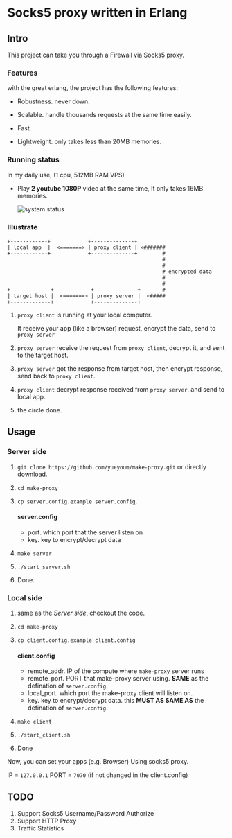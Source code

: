 # Socks5 proxy written in Erlang

## Intro

This project can take you through a Firewall via Socks5 proxy.

### Features

with the great erlang, the project has the following features:

*   Robustness. never down.

*   Scalable. handle thousands requests at the same time easily.

*   Fast.

*   Lightweight. only takes less than 20MB memories.


### Running status

In my daily use, (1 cpu, 512MB RAM VPS)


*   Play **2 youtube 1080P** video at the same time, 
    It only takes 16MB memories.

    ![system status](http://i1297.photobucket.com/albums/ag23/yueyoum/status_zpsa77d8243.png)




### Illustrate

```
+------------+            +--------------+          
| local app  |  <=======> | proxy client | <#######
+------------+            +--------------+        #
                                                  #
                                                  #
                                                  # encrypted data
                                                  #
                                                  #
+-------------+            +--------------+       #
| target host |  <=======> | proxy server |  <#####
+-------------+            +--------------+         
```

1.  `proxy client` is running at your local computer.

    It receive your app (like a browser) request, encrypt the data,
    send to `proxy server`

2.  `proxy server` receive the request from `proxy client`,
    decrypt it, and sent to the target host.

3.  `proxy server` got the response from target host, then encrypt response,
    send back to `proxy client`.

4.  `proxy client` decrypt response received from `proxy server`,
    and send to local app.

5.  the circle done.


## Usage

### Server side

1.  `git clone https://github.com/yueyoum/make-proxy.git` or directly download.

2.  `cd make-proxy`

3.  `cp server.config.example server.config`,
    
    #### server.config

    *   port.   which port that the server listen on
    *   key.    key to encrypt/decrypt data

4.  `make server`
5.  `./start_server.sh`
6.  Done.

### Local side

1.  same as the *Server side*, checkout the code.

2.  `cd make-proxy`

3.  `cp client.config.example client.config`

    #### client.config

    *   remote_addr. IP of the compute where `make-proxy` server runs
    *   remote_port. PORT that make-proxy server using. **SAME** as the defination of `server.config`.
    *   local_port.  which port the make-proxy client will listen on.
    *   key.    key to encrypt/decrypt data. this **MUST AS SAME AS** the defination of `server.config`.

4.  `make client`

5.  `./start_client.sh`

6.  Done

Now, you can set your apps (e.g. Browser) Using socks5 proxy.

IP = `127.0.0.1`
PORT = `7070`  (if not changed in the client.config)

## TODO

1.  Support Socks5 Username/Password Authorize
2.  Support HTTP Proxy
3.  Traffic Statistics

